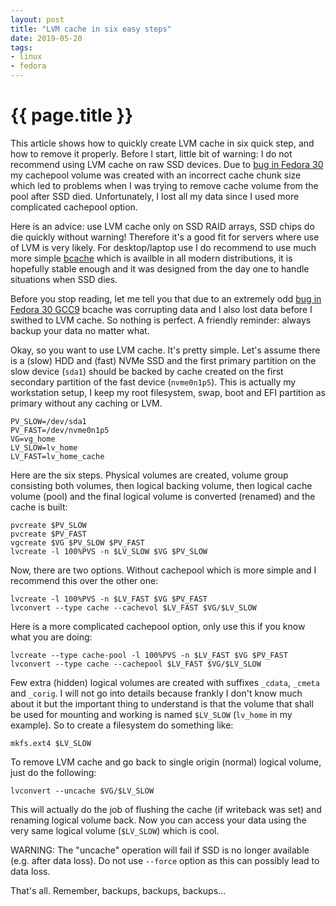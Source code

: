 ```yaml
---
layout: post
title: "LVM cache in six easy steps"
date: 2019-05-20
tags:
- linux
- fedora
---
```

{{ page.title }}
================

This article shows how to quickly create LVM cache in six quick step, and how
to remove it properly. Before I start, little bit of warning: I do not
recommend using LVM cache on raw SSD devices. Due to [bug in Fedora
30](https://bugzilla.redhat.com/show_bug.cgi?id=1859149) my cachepool volume
was created with an incorrect cache chunk size which led to problems when I was
trying to remove cache volume from the pool after SSD died. Unfortunately, I
lost all my data since I used more complicated cachepool option.

Here is an advice: use LVM cache only on SSD RAID arrays, SSD chips do die
quickly without warning! Therefore it's a good fit for servers where use of LVM
is very likely. For desktop/laptop use I do recommend to use much more simple
[bcache](https://www.kernel.org/doc/Documentation/bcache.txt) which is availble
in all modern distributions, it is hopefully stable enough and it was designed
from the day one to handle situations when SSD dies.

Before you stop reading, let me tell you that due to an extremely odd [bug in
Fedora 30 GCC9](https://bugzilla.redhat.com/show_bug.cgi?id=1708315) bcache was
corrupting data and I also lost data before I swithed to LVM cache. So nothing
is perfect. A friendly reminder: always backup your data no matter what.

Okay, so you want to use LVM cache. It's pretty simple. Let's assume there is a
(slow) HDD and (fast) NVMe SSD and the first primary partition on the slow
device (`sda1`) should be backed by cache created on the first secondary
partition of the fast device (`nvme0n1p5`). This is actually my workstation
setup, I keep my root filesystem, swap, boot and EFI partition as primary
without any caching or LVM.

    PV_SLOW=/dev/sda1
    PV_FAST=/dev/nvme0n1p5
    VG=vg_home
    LV_SLOW=lv_home
    LV_FAST=lv_home_cache

Here are the six steps. Physical volumes are created, volume group consisting
both volumes, then logical backing volume, then logical cache volume (pool) and
the final logical volume is converted (renamed) and the cache is built:

    pvcreate $PV_SLOW
    pvcreate $PV_FAST
    vgcreate $VG $PV_SLOW $PV_FAST
    lvcreate -l 100%PVS -n $LV_SLOW $VG $PV_SLOW

Now, there are two options. Without cachepool which is more simple and I
recommend this over the other one:

    lvcreate -l 100%PVS -n $LV_FAST $VG $PV_FAST
    lvconvert --type cache --cachevol $LV_FAST $VG/$LV_SLOW

Here is a more complicated cachepool option, only use this if you know what you
are doing:

    lvcreate --type cache-pool -l 100%PVS -n $LV_FAST $VG $PV_FAST
    lvconvert --type cache --cachepool $LV_FAST $VG/$LV_SLOW

Few extra (hidden) logical volumes are created with suffixes `_cdata`, `_cmeta`
and `_corig`. I will not go into details because frankly I don't know much
about it but the important thing to understand is that the volume that shall be
used for mounting and working is named `$LV_SLOW` (`lv_home` in my example). So
to create a filesystem do something like:

    mkfs.ext4 $LV_SLOW

To remove LVM cache and go back to single origin (normal) logical
volume, just do the following:

    lvconvert --uncache $VG/$LV_SLOW

This will actually do the job of flushing the cache (if writeback was
set) and renaming logical volume back. Now you can access your data
using the very same logical volume (`$LV_SLOW`) which is cool.

WARNING: The "uncache" operation will fail if SSD is no longer available (e.g.
after data loss). Do not use `--force` option as this can possibly lead to data
loss.

That's all. Remember, backups, backups, backups...

